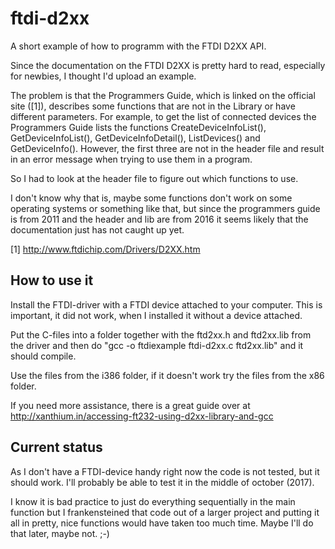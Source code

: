 # ftdi-d2xx
A short example of how to programm with the FTDI D2XX API.

Since the documentation on the FTDI D2XX is pretty hard to read, especially for newbies, I thought I'd upload an example. 

The problem is that the Programmers Guide, which is linked on the official site ([1]), describes some functions that are not in the Library or have different parameters. For example, to get the list of connected devices the Programmers Guide lists the functions CreateDeviceInfoList(), GetDeviceInfoList(), GetDeviceInfoDetail(), ListDevices() and GetDeviceInfo(). However, the first three are not in the header file and result in an error message when trying to use them in a program.

So I had to look at the header file to figure out which functions to use.

I don't know why that is, maybe some functions don't work on some operating systems or something like that, but since the programmers guide is from 2011 and the header and lib are from 2016 it seems likely that the documentation just has not caught up yet.

[1] http://www.ftdichip.com/Drivers/D2XX.htm

## How to use it

Install the FTDI-driver with a FTDI device attached to your computer. This is important, it did not work, when I installed it without a device attached.

Put the C-files into a folder together with the ftd2xx.h and ftd2xx.lib from the driver and then do
"gcc -o ftdiexample ftdi-d2xx.c ftd2xx.lib"
and it should compile.

Use the files from the i386 folder, if it doesn't work try the files from the x86 folder.

If you need more assistance, there is a great guide over at http://xanthium.in/accessing-ft232-using-d2xx-library-and-gcc

## Current status

As I don't have a FTDI-device handy right now the code is not tested, but it should work. I'll probably be able to test it in the middle of october (2017).

I know it is bad practice to just do everything sequentially in the main function but I frankensteined that code out of a larger project and putting it all in pretty, nice functions would have taken too much time. Maybe I'll do that later, maybe not. ;-)

